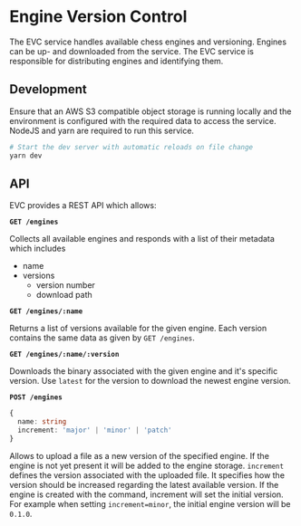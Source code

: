 # Engine Version Control

The EVC service handles available chess engines and versioning.
Engines can be up- and downloaded from the service. The EVC service is
responsible for distributing engines and identifying them.

## Development

Ensure that an AWS S3 compatible object storage is running locally and the environment is configured with the
required data to access the service. NodeJS and yarn are required to run this service.

```sh
# Start the dev server with automatic reloads on file change
yarn dev
```

## API

EVC provides a REST API which allows:

**`GET /engines`**

Collects all available engines and responds with a list of their metadata which includes

- name
- versions
  - version number
  - download path

**`GET /engines/:name`**

Returns a list of versions available for the given engine.
Each version contains the same data as given by `GET /engines`.

**`GET /engines/:name/:version`**

Downloads the binary associated with the given engine and it's specific version.
Use `latest` for the version to download the newest engine version.

**`POST /engines`**

```ts
{
  name: string
  increment: 'major' | 'minor' | 'patch'
}
```

Allows to upload a file as a new version of the specified engine. If the engine is not yet present it will
be added to the engine storage. `increment` defines the version associated with the uploaded file.
It specifies how the version should be increased regarding the latest available version. If the engine
is created with the command, increment will set the initial version. For example when setting `increment=minor`, the
initial engine version will be `0.1.0`.
